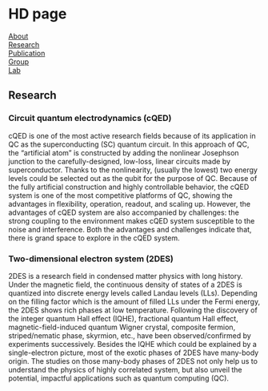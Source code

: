  # HD page

[About](\index.md)  
[Research](\research.md)  
[Publication](\publication.md)  
[Group](\group.md)  
[Lab](\lab.md)

## Research

### Circuit quantum electrodynamics (cQED)

cQED is one of the most active research fields because of its application in QC as the superconducting (SC) quantum circuit. In this approach of QC, the “artificial atom” is constructed by adding the nonlinear Josephson junction to the carefully-designed, low-loss, linear circuits made by superconductor. Thanks to the nonlinearity, (usually the lowest) two energy levels could be selected out as the qubit for the purpose of QC. Because of the fully artificial construction and highly controllable behavior, the cQED system is one of the most competitive platforms of QC, showing the advantages in flexibility, operation, readout, and scaling up. However, the advantages of cQED system are also accompanied by challenges: the strong coupling to the environment makes cQED system susceptible to the noise and interference. Both the advantages and challenges indicate that, there is grand space to explore in the cQED system.

### Two-dimensional electron system (2DES)

2DES is a research field in condensed matter physics with long history. Under the magnetic field, the continuous density of states of a 2DES is quantized into discrete energy levels called Landau levels (LLs). Depending on the filling factor which is the amount of filled LLs under the Fermi energy, the 2DES shows rich phases at low temperature. Following the discovery of the integer quantum Hall effect (IQHE), fractional quantum Hall effect, magnetic-field-induced quantum Wigner crystal, composite fermion, striped/nematic phase, skyrmion, etc., have been observed/confirmed by experiments successively. Besides the IQHE which could be explained by a single-electron picture, most of the exotic phases of 2DES have many-body origin. The studies on those many-body phases of 2DES not only help us to understand the physics of highly correlated system, but also unveil the potential, impactful applications such as quantum computing (QC).